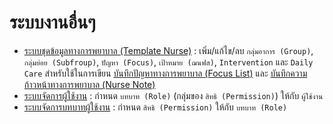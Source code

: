 # ระบบงานอื่นๆ
* [ระบบชุดข้อมูลทางการพยาบาล (Template Nurse)](template-nurse.md) : เพิ่ม/แก้ไข/ลบ `กลุ่มอาการ (Group)`, `กลุ่มย่อย (Subfroup)`, `ปัญหา (Focus)`, `เป้าหมาย (ฌนฟส)`, `Intervention` และ `Daily Care` สำหรับใช้ในการเขียน [บันทึกปัญหาทางการพยาบาล (Focus List)](../shared/focus-list.md) และ [บันทึกความก้าวหน้าทางการพยาบาล (Nurse Note)](../shared/focus-note.md)
* [ระบบจัดการผู้ใช้งาน](user-list.md) : กำหนด `บทบาท (Role)` (กลุ่มของ `สิทธิ (Permission)`) ให้กับ `ผู้ใช้งาน`
* [ระบบจัดการบทบาทผู้ใช้งาน](permission-list.md) : กำหนด `สิทธิ (Permission)` ให้กับ `บทบาท (Role)`